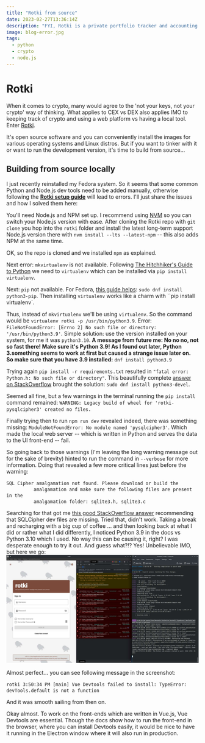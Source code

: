 ```yaml
---
title: "Rotki from source"
date: 2023-02-27T13:36:14Z
description: "FYI, Rotki is a private portfolio tracker and accounting tool. Building Rotki from source using their official guide, I ran into a few small issues and this is my write-up on how to solve them."
image: blog-error.jpg
tags:
  - python
  - crypto
  - node.js
---
```

# Rotki

When it comes to crypto, many would agree to the 'not your keys, not your crypto' way of thinking. What applies to CEX vs DEX also applies IMO to keeping track of crypto and using a web platform vs having a local tool. Enter [Rotki](https://rotki.com/).

It's open source software and you can conveniently install the images for various operating systems and Linux distros. But if you want to tinker with it or want to run the development version, it's time to build from source...

## Building from source locally 

I just recently reinstalled my Fedora system. So it seems that some common Python and Node.js dev tools need to be added manually, otherwise following the [**Rotki setup guide**](https://rotki.readthedocs.io/en/latest/installation_guide.html) will lead to errors. I'll just share the issues and how I solved them here:

You'll need Node.js and NPM set up. I recommend using [NVM](https://github.com/nvm-sh/nvm#installing-and-updating) so you can switch your Node.js version with ease. After cloning the Rotki repo with `git clone` you hop into the `rotki` folder and install the latest long-term support Node.js version there with `nvm install --lts --latest-npm` -- this also adds NPM at the same time.

OK, so the repo is cloned and we installed `npm` as explained.

Next error: `mkvirtualenv` is not available. Following [The Hitchhiker's Guide to Python](https://docs.python-guide.org/dev/virtualenvs/) we need to `virtualenv` which can be installed via `pip install virtualenv`.

Next: `pip` not available. For Fedora, [this guide helps](https://developer.fedoraproject.org/tech/languages/python/pypi-installation.html): `sudo dnf install python3-pip`. Then installing `virtualenv` works like a charm with ``pip install virtualenv`.

Thus, instead of `mkvirtualenv` we'll be using `virtualenv`. So the command would be `virtualenv rotki -p /usr/bin/python3.9`.
Error: `FileNotFoundError: [Errno 2] No such file or directory: '/usr/bin/python3.9'`. Simple solution: use the version installed on your system, for me it was `python3.10`.
**A message from future me: No no no, not so fast there! Make sure it's Python 3.9! As I found out later, Python 3.something seems to work at first but caused a strange issue later on. So make sure that you have 3.9 installed:** `dnf install python3.9`

Trying again `pip install -r requirements.txt` resulted in `"fatal error: Python.h: No such file or directory"`. This beautifully complete [answer on StackOverflow](https://stackoverflow.com/questions/21530577/fatal-error-python-h-no-such-file-or-directory#21530768) brought the solution: `sudo dnf install python3-devel`.

Seemed all fine, but a few warnings in the terminal running the `pip install` command remained: `WARNING: Legacy build of wheel for 'rotki-pysqlcipher3' created no files.`

Finally trying then to run `npm run dev` revealed indeed, there was something missing: `ModuleNotFoundError: No module named 'pysqlcipher3'`. Which made the local web server -- which is written in Python and serves the data to the UI front-end -- fail.

So going back to those warnings (I'm leaving the long warning message out for the sake of brevity) hinted to run the command in `--verbose` for more information. Doing that revealed a few more critical lines just before the warning:

```
SQL Cipher amalgamation not found. Please download or build the
          amalgamation and make sure the following files are present in the
          amalgamation folder: sqlite3.h, sqlite3.c
```

Searching for that got me [this good StackOverflow answer](https://stackoverflow.com/a/58426024/548955) recommending that SQLCipher dev files are missing. Tried that, didn't work. Taking a break and recharging with a big cup of coffee ... and then looking back at what I did or rather what I did differently, I noticed Python 3.9 in the docs vs Python 3.10 which I used. No way this can be causing it, right? I was desperate enough to try it out. And guess what?!? Yes! Unbelievable IMO, but here we go:
![Rotki running locally in dev mode](../../static/img/blog-rotki-dev-mode.jpg)

Almost perfect... you can see following message in the screenshot:
```
rotki 3:50:34 PM [main] Vue Devtools failed to install: TypeError: devTools.default is not a function
```

And it was smooth sailing from then on.

Okay almost. To work on the front-ends which are written in Vue.js, Vue Devtools are essential. Though the docs show how to run the front-end in the browser, where you can install Devtools easily, it would be nice to have it running in the Electron window where it will also run in production. 

